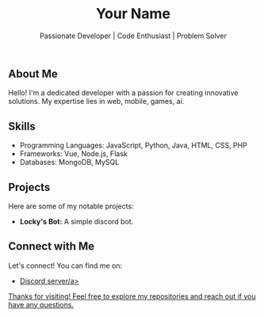 </head>
<body>

  <header>
    <h1>Your Name</h1>
    <p>Passionate Developer | Code Enthusiast | Problem Solver</p>
  </header>

  <section>
    <h2>About Me</h2>
    <p>
      Hello! I'm a dedicated developer with a passion for creating innovative solutions. My expertise
      lies in web, mobile, games, ai.
    </p>
  </section>

  <section>
    <h2>Skills</h2>
    <ul>
      <li>Programming Languages: JavaScript, Python, Java, HTML, CSS, PHP</li>
      <li>Frameworks: Vue, Node.js, Flask</li>
      <li>Databases: MongoDB, MySQL</li>
    </ul>
  </section>

  <section>
    <h2>Projects</h2>
    <p>Here are some of my notable projects:</p>
    <ul>
      <li>
        <strong>Locky's Bot:</strong> A simple discord bot.
      </li>
    </ul>
  </section>

  <section>
    <h2>Connect with Me</h2>
    <p>Let's connect! You can find me on:</p>
    <ul>
      <li><a href="https://discord.gg/URXS2KFuxv">Discord server/a></li>
    </ul>
  </section>

  <footer>
    <p>Thanks for visiting! Feel free to explore my repositories and reach out if you have any questions.</p>
  </footer>

</body>
</html>
